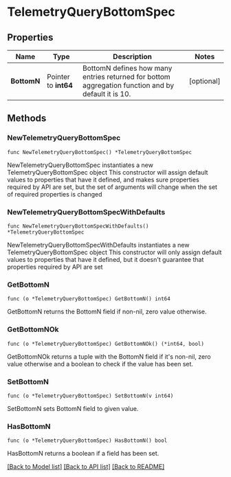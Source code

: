 # TelemetryQueryBottomSpec

## Properties

Name | Type | Description | Notes
------------ | ------------- | ------------- | -------------
**BottomN** | Pointer to **int64** | BottomN defines how many entries returned for bottom aggregation function and by default it is 10. | [optional] 

## Methods

### NewTelemetryQueryBottomSpec

`func NewTelemetryQueryBottomSpec() *TelemetryQueryBottomSpec`

NewTelemetryQueryBottomSpec instantiates a new TelemetryQueryBottomSpec object
This constructor will assign default values to properties that have it defined,
and makes sure properties required by API are set, but the set of arguments
will change when the set of required properties is changed

### NewTelemetryQueryBottomSpecWithDefaults

`func NewTelemetryQueryBottomSpecWithDefaults() *TelemetryQueryBottomSpec`

NewTelemetryQueryBottomSpecWithDefaults instantiates a new TelemetryQueryBottomSpec object
This constructor will only assign default values to properties that have it defined,
but it doesn't guarantee that properties required by API are set

### GetBottomN

`func (o *TelemetryQueryBottomSpec) GetBottomN() int64`

GetBottomN returns the BottomN field if non-nil, zero value otherwise.

### GetBottomNOk

`func (o *TelemetryQueryBottomSpec) GetBottomNOk() (*int64, bool)`

GetBottomNOk returns a tuple with the BottomN field if it's non-nil, zero value otherwise
and a boolean to check if the value has been set.

### SetBottomN

`func (o *TelemetryQueryBottomSpec) SetBottomN(v int64)`

SetBottomN sets BottomN field to given value.

### HasBottomN

`func (o *TelemetryQueryBottomSpec) HasBottomN() bool`

HasBottomN returns a boolean if a field has been set.


[[Back to Model list]](../README.md#documentation-for-models) [[Back to API list]](../README.md#documentation-for-api-endpoints) [[Back to README]](../README.md)


